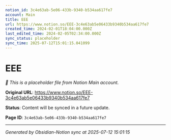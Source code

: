 ```yaml
---
notion_id: 3c4e63ab-5e06-433b-9340-b534aa617fe7
account: Main
title: EEE
url: https://www.notion.so/EEE-3c4e63ab5e06433b9340b534aa617fe7
created_time: 2024-02-01T18:04:00.000Z
last_edited_time: 2024-02-05T02:34:00.000Z
sync_status: placeholder
sync_time: 2025-07-12T15:01:15.041099
---
```


# EEE

*🔄 This is a placeholder file from Notion Main account.*

**Original URL**: https://www.notion.so/EEE-3c4e63ab5e06433b9340b534aa617fe7

**Status**: Content will be synced in a future update.

**Page ID**: `3c4e63ab-5e06-433b-9340-b534aa617fe7`

---

*Generated by Obsidian-Notion sync at 2025-07-12 15:01:15*
